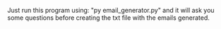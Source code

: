Just run this program using: "py email_generator.py" and it will ask you some questions
before creating the txt file with the emails generated.